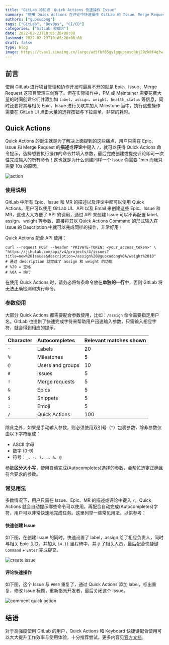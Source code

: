 ```yaml
---
title: "GitLab 冷知识：Quick Actions 快速操作 Issue"
summary: "使用 Quick Actions 在评论中快速操作 GitLab 的 Issue、Merge Request、Epic"
authors: ["guoxudong"]
tags: ["GitLab", "DevOps", "CI/CD"]
categories: ["GitLab 冷知识"]
date: 2022-02-23T10:05:26+08:00
lastmod: 2022-02-23T10:05:26+08:00
draft: false
type: blog
image: https://tvax1.sinaimg.cn/large/ad5fbf65gy1gqupsoso0bj20zk0f4q3w.jpg
---
```

## 前言

使用 GitLab 进行项目管理和协作开发时最离不开的就是 Epic、Issue、Merge Request 这项目管理三剑客了。但在实际操作中，PM 或 Maintainer 需要花费大量的时间创建它们并添加如 `label`、`assign`、`weight`、`health_status` 等信息，同时还要将其与相关 Epic、Issue 进行关联并加入 Milestone 当中，执行这些操作需要在 GitLab UI 点击大量的选择按钮与下拉菜单，非常的耗时。

## Quick Actions

Quick Actions 的诞生就是为了解决上面提到的这些痛点，用户只需在 Epic、Issue 和 Merge Request 的**描述**或**评论**中键入 `/`，就可以获得 Quick Actions 命令提示，选择想要执行操作的命令并填入参数，最后完成创建或提交评论即可一次性完成输入的所有命令！这也就是为什么创建同样一个 Issue 你需要 1min 而我只需要 10s 的原因。

![action](https://tvax4.sinaimg.cn/large/ad5fbf65gy1gzn8yganvvj21c20i2dio.jpg)

### 使用说明

 GitLab 中所有 Epic、Issue 和 MR 的描述以及评论中都可以使用 Quick Actions，用户可以使用 GitLab UI、API 以及 Email 来创建这些  Epic、Issue 和 MR，这也大大方便了 API 的调用，通过 API 来创建 Issue 可以不再配置 label、assign、weight 等参数，直接将其以 Quick Actions Command 的形式输入在 Issue 的 Description 中就可以完成同样的操作，非常好用！

Quick Actions 配合 API 使用：

```shell
curl --request POST --header "PRIVATE-TOKEN: <your_access_token>" \
"https://jihulab.com/api/v4/projects/4/issues?title=new%20Issues&description=/assign%20@guoxudong%0A/weight%2010"
# 通过 description 就完成了 assign 和 weight 的功能
# %20 = 空格
# %0A = 换行
```

在使用 Quick Actions 时，请务必将每条命令放在**单独的一行**中，否则 GitLab 将无法正确检测和执行命令。

### 参数使用

大部分 Quick Actions 都需要配合参数使用，比如：`/assign` 命令需要指定用户名。GitLab 也提供了快速完成字符来帮助用户迅速输入参数，只需输入相应字符，就会得到相应的提示。

| Character | Autocompletes | Relevant matches shown |
| :-------- | :------------ | :---- |
| `~`       | Labels | 20 |
| `%`       | Milestones | 5 |
| `@`       | Users and groups | 10 |
| `#`       | Issues | 5 |
| `!`       | Merge requests | 5 |
| `&`       | Epics | 5 |
| `$`       | Snippets | 5 |
| `:`       | Emoji | 5 |
| `/`       | Quick Actions | 100 |

除此之外，如果是手动输入参数，则必须使用双引号（`"`）包裹参数，除非参数仅由以下字符组成：

- ASCII 字母
- 数字 (0-9)
- 符号：`_`、`-`、`?`、`.`、`&`、`@`

参数**区分大小写**，使用自动完成(Autocompletes)选择的参数，会帮忙选定正确且符合要求的参数。

### 常见用法

多数情况下，用户只需在 Issue、Epic、MR 的描述或评论中键入 `/`，Quick Actions 就会自动提示哪些命令可以使用，再配合自动完成(Autocompletes)字符，用户可以非常快速地完成任务。这里列举一些常见用法，以供参考：

#### 快速创建 Issue

如下图，在创建 Issue 的同时，快速设置了 label，assign 给了相应负责人，同时与相关 Epic 关联，并加入 `14.11` 里程碑中，并 `@` 了相关人员，最后配合快捷键  `Command` + `Enter` 完成提交。

![create issue](https://tvax2.sinaimg.cn/large/ad5fbf65gy1gznb94447lj21ty0s6te9.jpg)

#### 评论快速操作

如下图，这个 Issue 与 `#669` 重复了，通过 Quick Actions 添加 label，标出重复，修改 Issue 标题，重新指派开发者，最后关闭这个 Issue。

![comment quick action](https://tvax3.sinaimg.cn/large/ad5fbf65gy1gznc8f12hvj20xs0hqtbm.jpg)

## 结语
<!-- markdown-link-check-disable-next-line -->
对于高强度使用 GitLab 的用户，Quick Actions 和 Keyboard 快捷键配合使用可以大大提升工作效率与使用体验，十分推荐尝试。更多内容见[官方文档](https://docs.gitlab.com/ee/user/project/quick_actions.html#gitlab-quick-actions)。
